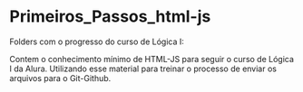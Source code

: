 # Primeiros_Passos_html-js

 Folders com o progresso do curso de Lógica I: 
 
 Contem o conhecimento mínimo de HTML-JS para seguir o curso de Lógica I da Alura. Utilizando esse material para treinar o processo de enviar os arquivos para o Git-Github.
